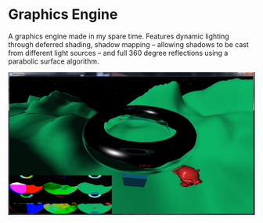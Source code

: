 # Graphics Engine

A graphics engine made in my spare time. Features dynamic lighting through deferred shading, shadow mapping – allowing shadows to be cast from different light sources – and full 360 degree reflections using a parabolic surface algorithm.

![](Media/Example.png)
